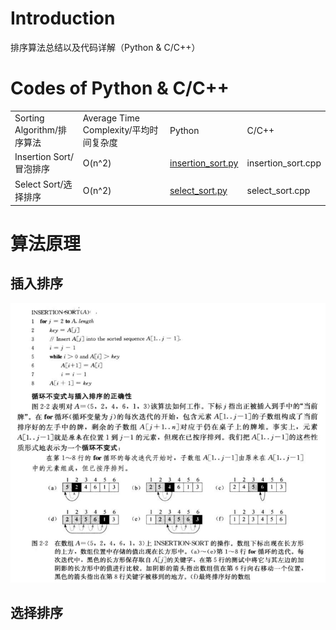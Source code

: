 # Introduction
 排序算法总结以及代码详解（Python & C/C++）
 <br />
 
# Codes of Python & C/C++
<table>
<tr>
<td>Sorting Algorithm/排序算法</td>
<td>Average Time Complexity/平均时间复杂度</td>
<td>Python</td>
<td>C/C++</td>
</tr>
<tr>
<td>Insertion Sort/冒泡排序</td>
<td>O(n^2)</td>
<td><a href="insertion_sort/insertion_sort.py">insertion_sort.py</a></td>
<td>insertion_sort.cpp</td>
</tr>
<tr>
<td>Select Sort/选择排序</td>
<td>O(n^2)</td>
<td><a href="select_sort/select_sort.py">select_sort.py</a></td>
<td>select_sort.cpp</td>
</tr>
</table>

# 算法原理
<h2>插入排序</h2>
<p><img src="images/insertion_sort.jpg"></p>

<h2>选择排序</h2>
